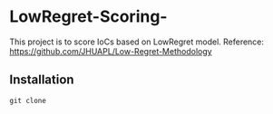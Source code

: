 # LowRegret-Scoring-
This project is to score IoCs based on LowRegret model. Reference: https://github.com/JHUAPL/Low-Regret-Methodology
## Installation 
```
git clone 
```
